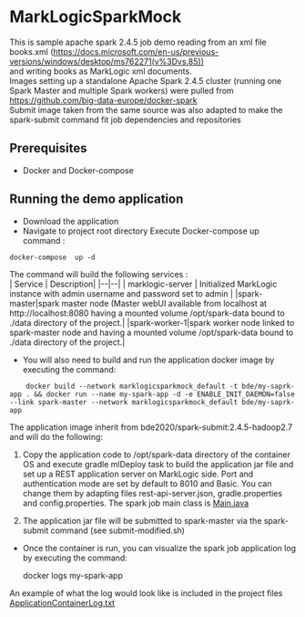 # MarkLogicSparkMock  
This is sample apache spark 2.4.5 job demo reading from an xml file books.xml (https://docs.microsoft.com/en-us/previous-versions/windows/desktop/ms762271(v%3Dvs.85))  
and writing books as MarkLogic xml documents.  
Images setting up a standalone Apache Spark 2.4.5 cluster (running one Spark Master and multiple Spark workers) were pulled from https://github.com/big-data-europe/docker-spark  
Submit image taken from the same source was also adapted to make the spark-submit command fit job dependencies and repositories    
  
## Prerequisites  
 - Docker and Docker-compose  
  
## Running the demo application  
 - Download the application  
 - Navigate to project root directory Execute Docker-compose up command :  
```  
docker-compose  up -d  
```  
The command will build the following services :  
| Service |  Description|
|--|--|
| marklogic-server | Initialized MarkLogic instance with admin username and password set to admin |
|spark-master|spark master node (Master webUI available from localhost at http://localhost:8080 having a mounted volume /opt/spark-data bound to ./data directory of the project.|
|spark-worker-1|spark worker node linked to spark-master node and  having a mounted volume /opt/spark-data bound to ./data directory of the project.|

 
- You will also need to build and run the application docker image by executing the command:
```  
    docker build --network marklogicsparkmock_default -t bde/my-saprk-app . && docker run --name my-spark-app -d -e ENABLE_INIT_DAEMON=false --link spark-master --network marklogicsparkmock_default bde/my-saprk-app 
``` 
The application image inherit from bde2020/spark-submit:2.4.5-hadoop2.7 and will do the following:

 1. Copy the application code to /opt/spark-data directory of the container OS and execute gradle mlDeploy task to build the application jar file and set up a REST application server on MarkLogic side. 
Port and authentication mode are set by default to 8010 and Basic.
You can change them by adapting files rest-api-server.json, gradle.properties and config.properties.
The spark job main class is [Main.java
 ](https://github.com/ghassennasri/MarkLogicSparkMock/blob/master/src/main/java/Main.java)

 2.  The application jar file will be submitted to spark-master via the spark-submit command (see submit-modified.sh)

- Once the container is run, you can visualize the spark job application log by executing the command:

    docker logs my-spark-app
  
 An example of what the log would look like is included in the project files [ApplicationContainerLog.txt
 ](https://github.com/ghassennasri/MarkLogicSparkMock/blob/master/ApplicationContainerLog.txt)
